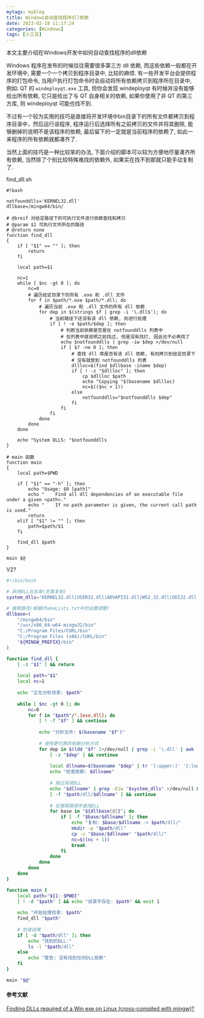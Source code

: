 ```yaml
---
mytags: myblog
title: Windows自动查找程序dll依赖
date: 2023-02-18 11:17:24
categories: [Windows]
tags: [小工具]
---
```


本文主要介绍在Windows开发中如何自动查找程序的dll依赖
<!-- more -->

Windows 程序在发布的时候往往需要很多第三方 dll 依赖, 而这些依赖一般都在开发环境中, 需要一个一个拷贝到程序目录中, 比较的麻烦. 有一些开发平台会提供程序的打包命令, 当用户执行打包命令时会自动将所有依赖拷贝到程序所在目录中, 例如: QT 的 `windeployqt.exe` 工具, 但你会发现 windeployqt 有时候并没有能够给出所有依赖, 它只是给出了与 QT 自身相关的依赖, 如果你使用了非 QT 的第三方库, 则 windeployqt 可能也找不到.

不过有一个较为实用的技巧是直接将开发环境中bin目录下的所有文件都拷贝到程序目录中，然后运行该程序, 程序运行后选择所有之前拷贝的文件并将其删除, 能够删掉的说明不是该程序的依赖, 最后留下的一定就是当前程序的依赖了, 如此一来程序的所有依赖就都凑齐了.

当然上面的技巧是一种比较笨的办法, 下面介绍的脚本可以较为方便地尽量凑齐所有依赖, 当然除了个别比较特殊难找的依赖外, 如果实在找不到那就只能手动复制了.

find_dll.sh

```shell
#!bash

notfounddlls='KERNEL32.dll'
dllbase=/mingw64/bin/

# @breif 对给定路径下的可执行文件进行依赖查找和拷贝
# @param $1 可执行文件所在的路径
# @return none
function find_dll
{
    if [ "$1" == "" ]; then
        return
    fi

    local path=$1

    nc=1
    while [ $nc -gt 0 ]; do
        nc=0
        # 遍历给定目录下的所有 .exe 和 .dll 文件
        for f in $path/*.exe $path/*.dll; do
            # 遍历当前 .exe 和 .dll 文件的所有 dll 依赖
            for dep in $(strings $f | grep -i '\.dll$'); do
                # 当前路径下还没有该 dll 依赖, 则进行处理
                if [ ! -e $path/$dep ]; then
                    # 判断当前依赖是否是在 notfounddlls 列表中
                    # 在列表中就说明之前找过, 但是没有找打, 因此也不必再找了
                    echo $notfounddlls | grep -iw $dep >/dev/null
                    if [ $? -ne 0 ]; then
                        # 查找 dll 库是否有该 dll 依赖, 有则拷贝到给定目录下
                        # 没有就放到 notfounddlls 列表
                        dllloc=$(find $dllbase -iname $dep)
                        if [ ! -z "$dllloc" ]; then
                            cp $dllloc $path
                            echo "Copying "$(basename $dllloc)
                            nc=$(($nc + 1))
                        else
                            notfounddlls="$notfounddlls $dep"
                        fi
                    fi
                fi
            done
        done
    done

    echo "System DLLS: "$notfounddlls
}

# main 函数
function main
{
    local path=$PWD

    if [ "$1" == "-h" ]; then
        echo "Usage: $0 [path]"
        echo "    Find all dll dependencies of an executable file under a given <path>."
        echo "    If no path parameter is given, the current call path is used."
        return
    elif [ "$1" != "" ]; then
        path=$path/$1
    fi

    find_dll $path
}

main $@
```

V2?

```sh
#!/bin/bash

# 系统DLL白名单(无需复制)
system_dlls='KERNEL32.dll|USER32.dll|ADVAPI32.dll|WS2_32.dll|GDI32.dll|SHELL32.dll|OLE32.dll|OPENGL32.dll|api-ms-win-.*'

# 搜索路径(根据CMakeLists.txt中的设置调整)
dllbase=(
    "/mingw64/bin"
    "/usr/x86_64-w64-mingw32/bin"
    "C:/Program Files/CURL/bin"
    "C:/Program Files (x86)/CURL/bin"
    "${MINGW_PREFIX}/bin"
)

function find_dll {
    [ -z "$1" ] && return
    
    local path="$1"
    local nc=1
    
    echo "正在分析目录: $path"
    
    while [ $nc -gt 0 ]; do
        nc=0
        for f in "$path"/*.{exe,dll}; do
            [ ! -f "$f" ] && continue
            
            echo "分析文件: $(basename "$f")"
            
            # 使用更可靠的依赖分析方式
            for dep in $(ldd "$f" 2>/dev/null | grep -i '\.dll' | awk '{print $3}'); do
                [ -z "$dep" ] && continue
                
                local dllname=$(basename "$dep" | tr '[:upper:]' '[:lower:]')
                echo "检查依赖: $dllname"
                
                # 跳过系统DLL
                echo "$dllname" | grep -Eiw "$system_dlls" >/dev/null && continue
                [ -f "$path/dll/$dllname" ] && continue
                
                # 在搜索路径中查找DLL
                for base in "${dllbase[@]}"; do
                    if [ -f "$base/$dllname" ]; then
                        echo "复制: $base/$dllname -> $path/dll/"
                        mkdir -p "$path/dll"
                        cp -v "$base/$dllname" "$path/dll/"
                        nc=$((nc + 1))
                        break
                    fi
                done
            done
        done
    done
}

function main {
    local path="${1:-$PWD}"
    [ ! -d "$path" ] && echo "目录不存在: $path" && exit 1
    
    echo "开始处理目录: $path"
    find_dll "$path"
    
    # 检查结果
    if [ -d "$path/dll" ]; then
        echo "找到的DLL:"
        ls -l "$path/dll"
    else
        echo "警告: 没有找到任何DLL依赖"
    fi
}

main "$@"
```

#### 参考文献

[Finding DLLs required of a Win exe on Linux (cross-compiled with mingw)?](https://stackoverflow.com/questions/11703000/finding-dlls-required-of-a-win-exe-on-linux-cross-compiled-with-mingw)
